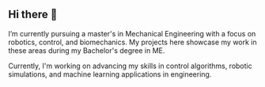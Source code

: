 ## Hi there 👋
I’m currently pursuing a master's in Mechanical Engineering with a focus on robotics, control, and biomechanics. My projects here showcase my work in these areas during my Bachelor's degree in ME.
 
Currently, I'm working on advancing my skills in control algorithms, robotic simulations, and machine learning applications in engineering.


